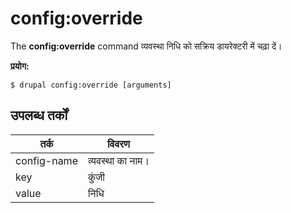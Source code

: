 # config:override
The **config:override** command व्यवस्था निधि को सक्रिय डायरेक्टरी में चढ़ा दें।

**प्रयोग:**
```
$ drupal config:override [arguments] 
```

## उपलब्ध तर्कों  
तर्क | विवरण
---------|-------------
config-name | व्यवस्था का नाम।
key | कुंजी
value | निधि
